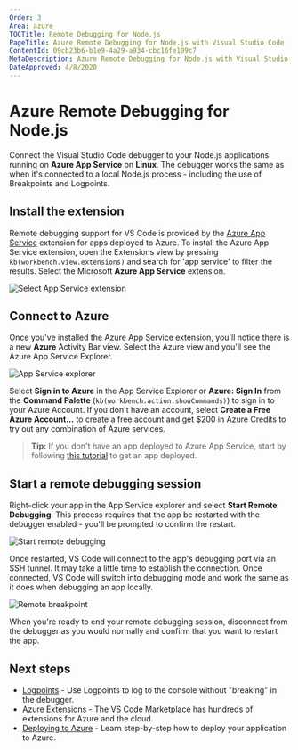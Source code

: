 ```yaml
---
Order: 3
Area: azure
TOCTitle: Remote Debugging for Node.js
PageTitle: Azure Remote Debugging for Node.js with Visual Studio Code
ContentId: 09cb23b6-b1e9-4a29-a934-cbc16fe109c7
MetaDescription: Azure Remote Debugging for Node.js with Visual Studio Code
DateApproved: 4/8/2020
---
```

# Azure Remote Debugging for Node.js

Connect the Visual Studio Code debugger to your Node.js applications running on **Azure App Service** on **Linux**. The debugger works the same as when it's connected to a local Node.js process - including the use of Breakpoints and Logpoints.

## Install the extension

Remote debugging support for VS Code is provided by the [Azure App Service](https://marketplace.visualstudio.com/items?itemName=ms-azuretools.vscode-azureappservice) extension for apps deployed to Azure. To install the Azure App Service extension, open the Extensions view by pressing `kb(workbench.view.extensions)` and search for 'app service' to filter the results. Select the Microsoft **Azure App Service** extension.

![Select App Service extension](images/remote-debugging/install-app-service.png)

## Connect to Azure

Once you've installed the Azure App Service extension, you'll notice there is a new **Azure** Activity Bar view. Select the Azure view and you'll see the Azure App Service Explorer.

![App Service explorer](images/remote-debugging/app-service-explorer.png)

Select **Sign in to Azure** in the App Service Explorer or **Azure: Sign In** from the **Command Palette** (`kb(workbench.action.showCommands)`) to sign in to your Azure Account. If you don't have an account, select **Create a Free Azure Account...** to create a free account and get $200 in Azure Credits to try out any combination of Azure services.

> **Tip:** If you don't have an app deployed to Azure App Service, start by following [this tutorial](https://docs.microsoft.com/azure/javascript/tutorial-vscode-azure-app-service-node-01) to get an app deployed.

## Start a remote debugging session

Right-click your app in the App Service explorer and select **Start Remote Debugging**. This process requires that the app be restarted with the debugger enabled - you'll be prompted to confirm the restart.

![Start remote debugging](images/remote-debugging/start-remote-debugging.png)

Once restarted, VS Code will connect to the app's debugging port via an SSH tunnel. It may take a little time to establish the connection. Once connected, VS Code will switch into debugging mode and work the same as it does when debugging an app locally.

![Remote breakpoint](images/remote-debugging/remote-breakpoint.png)

When you're ready to end your remote debugging session, disconnect from the debugger as you would normally and confirm that you want to restart the app.

## Next steps

* [Logpoints](/docs/editor/debugging.md#logpoints) - Use Logpoints to log to the console without "breaking" in the debugger.
* [Azure Extensions](/docs/azure/extensions.md) - The VS Code Marketplace has hundreds of extensions for Azure and the cloud.
* [Deploying to Azure](/docs/azure/deployment.md) - Learn step-by-step how to deploy your application to Azure.
